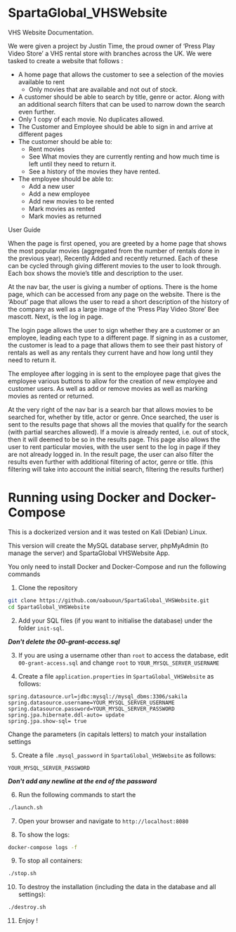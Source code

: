 # SpartaGlobal_VHSWebsite

VHS Website Documentation.

We were given a project by Justin Time, the proud owner of ‘Press Play Video Store’ a VHS rental store with branches across the UK. We were tasked to create a website that follows :
  - A home page that allows the customer to see a selection of the movies available to rent
      - Only movies that are available and not out of stock.
  - A customer should be able to search by title, genre or actor. Along with an additional search filters that can be used to narrow down the search even further.
  - Only 1 copy of each movie. No duplicates allowed.
  - The Customer and Employee should be able to sign in and arrive at different pages
  - The customer should be able to:
    - Rent movies
    - See What movies they are currently renting and how much time is left until they need to return it.
    - See a history of the movies they have rented.
  - The employee should be able to:
    - Add a new user
    - Add a new employee
    - Add new movies to be rented
    - Mark movies as rented
    - Mark movies as returned

User Guide

When the page is first opened, you are greeted by a home page that shows the most popular movies (aggregated from the number of rentals done in the previous year), Recently Added and recently returned. Each of these can be cycled through giving different movies to the user to look through. Each box shows the movie’s title and description to the user.

At the nav bar, the user is giving a number of options. There is the home page, which can be accessed from any page on the website. There is the ‘About’ page that allows the user to read a short description of the history of the company as well as a large image of the ‘Press Play Video Store’ Bee mascott. Next, is the log in page.

The login page allows the user to sign whether they are a customer or an employee, leading each type to a different page. If signing in as a customer, the customer is lead to a page that allows them to see their past history of rentals as well as any rentals they current have and how long until they need to return it.

The employee after logging in is sent to the employee page that gives the employee various buttons to allow for the creation of new employee and customer users. As well as add or remove movies as well as marking movies as rented or returned.

At the very right of the nav bar is a search bar that allows movies to be searched for, whether by title, actor or genre. Once searched, the user is sent to the results page that shows all the movies that qualify for the search (with partial searches allowed). If a movie is already rented, i.e. out of stock, then it will deemed to be so in the results page. This page also allows the user to rent particular movies, with the user sent to the log in page if they are not already logged in. In the result page, the user can also filter the results even further with additional filtering of actor, genre or title. (this filtering will take into account the initial search, filtering the results further)

# Running using Docker and Docker-Compose
This is a dockerized version and it was tested on Kali (Debian) Linux.

This version will create the MySQL database server, phpMyAdmin (to manage the server) and SpartaGlobal VHSWebsite App.

You only need to install Docker and Docker-Compose and run the following commands

1.  Clone the repository

  ```bash
  git clone https://github.com/oabuoun/SpartaGlobal_VHSWebsite.git
  cd SpartaGlobal_VHSWebsite
  ```

2.  Add your SQL files (if you want to initialise the database) under the folder `init-sql`.

  ***Don't delete the 00-grant-access.sql***

3.  If you are using a username other than `root` to access the database, edit `00-grant-access.sql` and change `root` to `YOUR_MYSQL_SERVER_USERNAME`

4.  Create a file `application.properties` in `SpartaGlobal_VHSWebsite` as follows:

  ```
  spring.datasource.url=jdbc:mysql://mysql_dbms:3306/sakila
  spring.datasource.username=YOUR_MYSQL_SERVER_USERNAME
  spring.datasource.password=YOUR_MYSQL_SERVER_PASSWORD
  spring.jpa.hibernate.ddl-auto= update
  spring.jpa.show-sql= true
  ```
  Change the parameters (in capitals letters) to match your installation settings

5.  Create a file `.mysql_password` in `SpartaGlobal_VHSWebsite` as follows:

  ```
  YOUR_MYSQL_SERVER_PASSWORD
  ```
  ***Don't add any newline at the end of the password***

6.  Run the following commands to start the
  ```bash
  ./launch.sh
  ```

7.  Open your browser and navigate to `http://localhost:8080`

8.  To show the logs:
  ```bash
  docker-compose logs -f
  ```

9.  To stop all containers:
  ```bash
  ./stop.sh
  ```

10.  To destroy the installation (including the data in the database and all settings):
  ```bash
  ./destroy.sh
  ```

11.  Enjoy !
